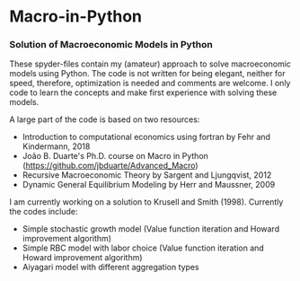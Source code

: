 # Macro-in-Python
### Solution of Macroeconomic Models in Python

These spyder-files contain my (amateur) approach to solve macroeconomic models using Python. The code is not written for being elegant, neither for speed, therefore, optimization is needed and comments are welcome. I only code to learn the concepts and make first experience with solving these models.

A large part of the code is based on two resources:

- Introduction to computational economics using fortran by Fehr and Kindermann, 2018
- João B. Duarte's Ph.D. course on Macro in Python (https://github.com/jbduarte/Advanced_Macro)
- Recursive Macroeconomic Theory by Sargent and Ljungqvist, 2012
- Dynamic General Equilibrium Modeling by Herr and Maussner, 2009

I am currently working on a solution to Krusell and Smith (1998). Currently the codes include:

- Simple stochastic growth model (Value function iteration and Howard improvement algorithm)
- Simple RBC model with labor choice (Value function iteration and Howard improvement algorithm)
- Aiyagari model with different aggregation types
